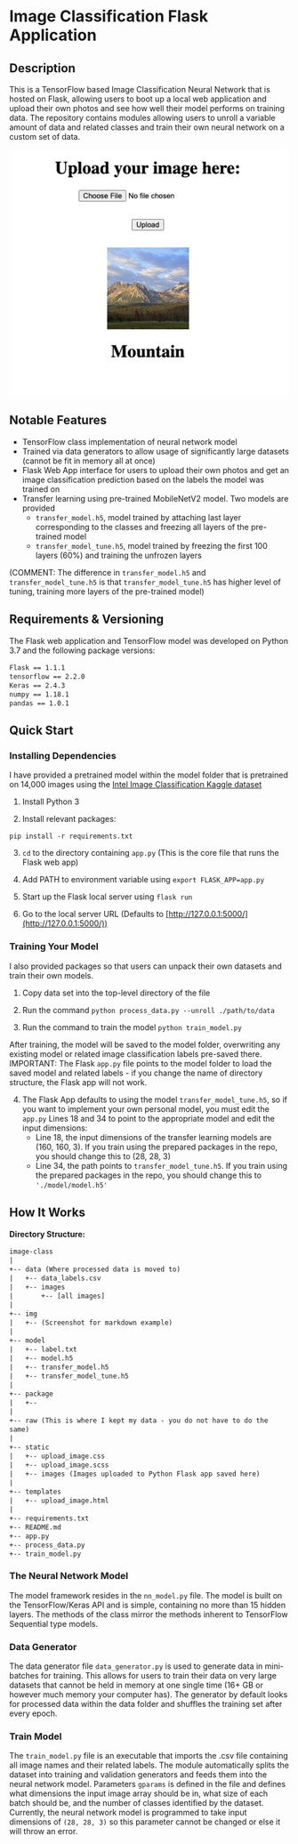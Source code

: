 # Image Classification Flask Application
## Description

This is a TensorFlow based Image Classification Neural Network that is hosted on Flask, allowing users to boot up a local web application and upload their own photos and see how well their model performs on training data. The repository contains modules allowing users to unroll a variable amount of data and related classes and train their own neural network on a custom set of data.

![](img/example_pic.png)

## Notable Features

- TensorFlow class implementation of neural network model
- Trained via data generators to allow usage of significantly large datasets (cannot be fit in memory all at once)
- Flask Web App interface for users to upload their own photos and get an image classification prediction based on the labels the model was trained on
- Transfer learning using pre-trained MobileNetV2 model. Two models are provided
    - `transfer_model.h5`, model trained by attaching last layer corresponding to the classes and freezing all layers of the pre-trained model
    - `transfer_model_tune.h5`, model trained by freezing the first 100 layers (60%) and training the unfrozen layers
    
(COMMENT: The difference in `transfer_model.h5` and `transfer_model_tune.h5` is that `transfer_model_tune.h5` has higher level of tuning, training more layers of the pre-trained model)

## Requirements & Versioning

The Flask web application and TensorFlow model was developed on Python 3.7 and the following package versions:

    Flask == 1.1.1
    tensorflow == 2.2.0
    Keras == 2.4.3
    numpy == 1.18.1
    pandas == 1.0.1

## Quick Start
### Installing Dependencies

I have provided a pretrained model within the model folder that is pretrained on 14,000 images using the [Intel Image Classification Kaggle dataset](https://www.kaggle.com/puneet6060/intel-image-classification)

1. Install Python 3

2. Install relevant packages:
  ```
  pip install -r requirements.txt
  ```
  
3. `cd` to the directory containing `app.py` (This is the core file that runs the Flask web app)

4. Add PATH to environment variable using `export FLASK_APP=app.py`

5. Start up the Flask local server using `flask run`

6. Go to the local server URL (Defaults to [http://127.0.0.1:5000/](http://127.0.0.1:5000/))

### Training Your Model

I also provided packages so that users can unpack their own datasets and train their own models.

1. Copy data set into the top-level directory of the file

2. Run the command `python process_data.py --unroll ./path/to/data`

3. Run the command to train the model `python train_model.py`

After training, the model will be saved to the model folder, overwriting any existing model or related image classification labels pre-saved there. IMPORTANT: The Flask `app.py` file points to the model folder to load the saved model and related labels - if you change the name of directory structure, the Flask app will not work.

4. The Flask App defaults to using the model `transfer_model_tune.h5`, so if you want to implement your own personal model, you must edit the `app.py` Lines 18 and 34 to point to the appropriate model and edit the input dimensions:
    - Line 18, the input dimensions of the transfer learning models are (160, 160, 3). If you train using the prepared packages in the repo, you should change this to (28, 28, 3)
    - Line 34, the path points to `transfer_model_tune.h5`. If you train using the prepared packages in the repo, you should change this to `'./model/model.h5'`

## How It Works

**Directory Structure:**

```
image-class
|
+-- data (Where processed data is moved to)
|   +-- data_labels.csv
|   +-- images
|       +-- [all images]
|
+-- img
|   +-- (Screenshot for markdown example)
|
+-- model
|   +-- label.txt
|   +-- model.h5
|   +-- transfer_model.h5
|   +-- transfer_model_tune.h5
|
+-- package
|   +-- 
|
+-- raw (This is where I kept my data - you do not have to do the same)
|
+-- static
|   +-- upload_image.css
|   +-- upload_image.scss
|   +-- images (Images uploaded to Python Flask app saved here)
|
+-- templates
|   +-- upload_image.html
|
+-- requirements.txt
+-- README.md
+-- app.py
+-- process_data.py
+-- train_model.py
```

### The Neural Network Model

The model framework resides in the `nn_model.py` file. The model is built on the TensorFlow/Keras API and is simple, containing no more than 15 hidden layers. The methods of the class mirror the methods inherent to TensorFlow Sequential type models.

### Data Generator

The data generator file `data_generator.py` is used to generate data in mini-batches for training. This allows for users to train their data on very large datasets that cannot be held in memory at one single time (16+ GB or however much memory your computer has). The generator by default looks for processed data within the data folder and shuffles the training set after every epoch.

### Train Model

The `train_model.py` file is an executable that imports the .csv file containing all image names and their related labels. The module automatically splits the dataset into training and validation generators and feeds them into the neural network model. Parameters `gparams` is defined in the file and defines what dimensions the input image array should be in, what size of each batch should be, and the number of classes identified by the dataset. Currently, the neural network model is programmed to take input dimensions of `(28, 28, 3)` so this parameter cannot be changed or else it will throw an error.
